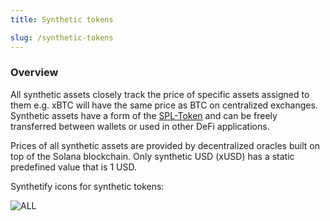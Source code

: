 ```yaml
---
title: Synthetic tokens

slug: /synthetic-tokens
---
```


### Overview

All synthetic assets closely track the price of specific assets assigned to them e.g. xBTC will have the same price as BTC on centralized exchanges. Synthetic assets have a form of the [SPL-Token](https://spl.solana.com/token) and can be freely transferred between wallets or used in other DeFi applications.

Prices of all synthetic assets are provided by decentralized oracles built on top of the Solana blockchain. Only synthetic USD (xUSD) has a static predefined value that is 1 USD.

Synthetify icons for synthetic tokens:

![ALL](/img/docs/syntheticTokens.png)

